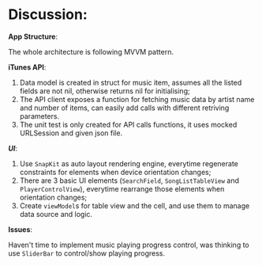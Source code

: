 # Discussion:

__App Structure__:

The whole architecture is following MVVM pattern. 

__iTunes API__:

1. Data model is created in struct  for music item,  assumes all the listed fields are not nil, otherwise returns nil for initialising;
2. The API client exposes a function for fetching music data by artist name and number of items, can easily add calls with different retriving parameters.
3. The unit test is only created for API calls functions, it uses mocked URLSession and given json file.



___UI___:

1. Use `SnapKit` as auto layout  rendering engine, everytime regenerate constraints for elements when device orientation changes;
2. There are 3 basic UI elements (`SearchField`, `SongListTableView` and `PlayerControlView`), everytime rearrange those elements when orientation changes;
3. Create `viewModel`s for table view and the cell, and use them to manage data source and logic.



__Issues__:

Haven't time to implement music playing progress control, was thinking to use `SliderBar` to control/show playing progress.

